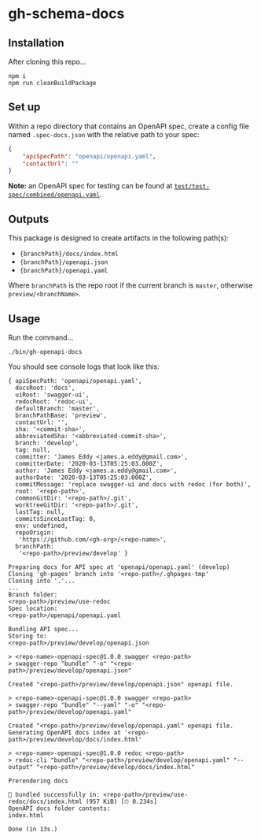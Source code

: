 # gh-schema-docs

## Installation

After cloning this repo...

```shell
npm i
npm run cleanBuildPackage
```

## Set up

Within a repo directory that contains an OpenAPI spec, create a config file named `.spec-docs.json` with the relative path to your spec:

```json
{
    "apiSpecPath": "openapi/openapi.yaml",
    "contactUrl": ""
}
```

**Note:** an OpenAPI spec for testing can be found at [`test/test-spec/combined/openapi.yaml`](test/test-spec/combined/openapi.yaml).

## Outputs

This package is designed to create artifacts in the following path(s):

- `{branchPath}/docs/index.html`
- `{branchPath}/openapi.json`
- `{branchPath}/openapi.yaml`

Where `branchPath` is the repo root if the current branch is `master`, otherwise `preview/<branchName>`.

## Usage

Run the command...

```shell
./bin/gh-openapi-docs
```

You should see console logs that look like this:

```shell
{ apiSpecPath: 'openapi/openapi.yaml',
  docsRoot: 'docs',
  uiRoot: 'swagger-ui',
  redocRoot: 'redoc-ui',
  defaultBranch: 'master',
  branchPathBase: 'preview',
  contactUrl: '',
  sha: '<commit-sha>',
  abbreviatedSha: '<abbreviated-commit-sha>',
  branch: 'develop',
  tag: null,
  committer: 'James Eddy <james.a.eddy@gmail.com>',
  committerDate: '2020-03-13T05:25:03.000Z',
  author: 'James Eddy <james.a.eddy@gmail.com>',
  authorDate: '2020-03-13T05:25:03.000Z',
  commitMessage: 'replace swagger-ui and docs with redoc (for both)',
  root: '<repo-path>',
  commonGitDir: '<repo-path>/.git',
  worktreeGitDir: '<repo-path>/.git',
  lastTag: null,
  commitsSinceLastTag: 0,
  env: undefined,
  repoOrigin:
   'https://github.com/<gh-org>/<repo-name>',
  branchPath:
   '<repo-path>/preview/develop' }

Preparing docs for API spec at 'openapi/openapi.yaml' (develop)
Cloning 'gh-pages' branch into '<repo-path>/.ghpages-tmp'
Cloning into '.'...
...
Branch folder:
<repo-path>/preview/use-redoc
Spec location:
<repo-path>/openapi/openapi.yaml

Bundling API spec...
Storing to:
<repo-path>/preview/develop/openapi.json

> <repo-name>-openapi-spec@1.0.0 swagger <repo-path>
> swagger-repo "bundle" "-o" "<repo-path>/preview/develop/openapi.json"

Created "<repo-path>/preview/develop/openapi.json" openapi file.

> <repo-name>-openapi-spec@1.0.0 swagger <repo-path>
> swagger-repo "bundle" "--yaml" "-o" "<repo-path>/preview/develop/openapi.yaml"

Created "<repo-path>/preview/develop/openapi.yaml" openapi file.
Generating OpenAPI docs index at '<repo-path>/preview/develop/docs/index.html'

> <repo-name>-openapi-spec@1.0.0 redoc <repo-path>
> redoc-cli "bundle" "<repo-path>/preview/develop/openapi.yaml" "--output" "<repo-path>/preview/develop/docs/index.html"

Prerendering docs

🎉 bundled successfully in: <repo-path>/preview/use-redoc/docs/index.html (957 KiB) [⏱ 0.234s]
OpenAPI docs folder contents:
index.html

Done (in 13s.)
```
